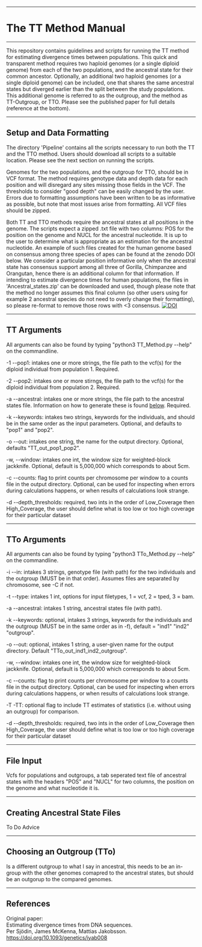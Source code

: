 ---------------------------------------------------------
# The TT Method Manual
---------------------------------------------------------

This repository contains guidelines and scripts for running the TT method for estimating divergence times between populations. This quick and transparent method requires two haploid genomes (or a single diploid genome) from each of the two populations, and the ancestral state for their common ancestor. Optionally, an additional two haploid genomes (or a single diploid genome) can be included, one that shares the same ancestral states but diverged earlier than the split between the study populations. This additional genome is referred to as the outgroup, and the method as TT-Outgroup, or TTO. Please see the published paper for full details (reference at the bottom). 

---------------------------------------------------------
## Setup and Data Formatting

The directory 'Pipeline' contains all the scripts necessary to run both the TT and the TTO method. Users should download all scripts to a suitable location. Please see the next section on running the scripts. 

Genomes for the two populations, and the outgroup for TTO, should be in VCF format. The method requires genotype data and depth data for each position and will disregard any sites missing those fields in the VCF. The thresholds to consider "good depth" can be easily changed by the user. Errors due to formatting assumptions have been written to be as informative as possible, but note that most issues arise from formatting. All VCF files should be zipped.

Both TT and TTO methods require the ancestral states at all positions in the genome. The scripts expect a zipped .txt file with two columns: POS for the position on the genome and NUCL for the ancestral nucleotide. It is up to the user to determine what is appropriate as an estimation for the ancestral nucleotide. 
An example of such files created for the human genome based on consensus among three species of apes can be found at the zenodo DOI below. We consider a particular position informative only when the ancestral state has consensus support among all three of Gorilla, Chimpanzee and Orangutan, hence there is an additional column for that information. If intending to estimate divergence times for human populations, the files in 'Ancestral_states.zip' can be downloaded and used, though please note that the method no longer assumes this final column (so other users using for example 2 ancestral species do not need to overly change their formatting), so please re-format to remove those rows with <3 consensus. 
[![DOI](https://zenodo.org/badge/DOI/10.5281/zenodo.4441887.svg)](https://doi.org/10.5281/zenodo.4441887)


---------------------------------------------------------
## TT Arguments
All arguments can also be found by typing "python3 TT_Method.py --help" on the commandline. 

-1 --pop1: intakes one or more strings, the file path to the vcf(s) for the diploid individual from population 1. Required.

-2 --pop2: intakes one or more stirngs, the file path to the vcf(s) for the diploid individual from population 2. Required. 

-a --ancestral: intakes one or more strings, the file path to the ancestral states file. Information on how to generate these is found [below](#creating-ancestral-state-files). Required.

-k --keywords: intakes two strings, keywords for the individuals, and should be in the same order as the input parameters. Optional, and defaults to "pop1" and "pop2". 

-o --out: intakes one string, the name for the output directory. Optional, defaults "TT_out_pop1_pop2". 

-w, --window: intakes one int, the window size for weighted-block jackknife. Optional, default is 5,000,000 which corresponds to about 5cm. 

-c --counts: flag to print counts per chromosome per window to a counts file in the output directory. Optional, can be used for inspecting when errors during calculations happens, or when results of calculations look strange.

-d --depth_thresholds: required, two ints in the order of Low_Coverage then High_Coverage, the user should define what is too low or too high coverage for their particular dataset

---------------------------------------------------------
## TTo Arguments
All arguments can also be found by typing "python3 TTo_Method.py --help" on the commandline. 

-i --in: intakes 3 strings, genotype file (with path) for the two individuals and the outgroup (MUST be in that order). Assumes files are separated by chromosome, see -C if not. 

-t --type: intakes 1 int, options for input filetypes, 1 = vcf, 2 = tped, 3 = bam. 

-a --ancestral: intakes 1 string, ancestral states file (with path).

-k --keywords: optional, intakes 3 strings, keywords for the individuals and the outgroup (MUST be in the same order as in -f), default = "ind1" "ind2" "outgroup".

-o --out: optional, intakes 1 string, a user-given name for the output directory. Default "TTo_out_ind1_ind2_outgroup".

-w, --window: intakes one int, the window size for weighted-block jackknife. Optional, default is 5,000,000 which corresponds to about 5cm. 

-c --counts: flag to print counts per chromosome per window to a counts file in the output directory. Optional, can be used for inspecting when errors during calculations happens, or when results of calculations look strange.

-T -TT: optional flag to include TT estimates of statistics (i.e. without using an outgroup) for comparison.

-d --depth_thresholds: required, two ints in the order of Low_Coverage then High_Coverage, the user should define what is too low or too high coverage for their particular dataset

---------------------------------------------------------
## File Input
Vcfs for populations and outgroups, a tab seperated text file of ancestral states with the headers "POS" and "NUCL" for two columns, the position on the genome and what nucleotide it is.


---------------------------------------------------------
## Creating Ancestral State Files
To Do Advice


---------------------------------------------------------
## Choosing an Outgroup (TTo)
Is a different outgroup to what I say in ancestral, this needs to be an in-group with the other genomes comapred to the ancestral states, but should be an outgorup to the compared genomes. 

---------------------------------------------------------
## References
Original paper:<br/>
Estimating divergence times from DNA sequences.<br/>
Per Sjödin, James McKenna, Mattias Jakobsson.<br/>
https://doi.org/10.1093/genetics/iyab008








